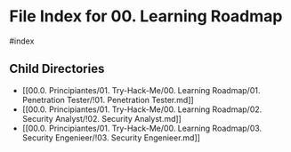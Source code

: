 # File Index for 00. Learning Roadmap
#index

## Child Directories

- [[00.0. Principiantes/01. Try-Hack-Me/00. Learning Roadmap/01. Penetration Tester/!01. Penetration Tester.md]]
- [[00.0. Principiantes/01. Try-Hack-Me/00. Learning Roadmap/02. Security Analyst/!02. Security Analyst.md]]
- [[00.0. Principiantes/01. Try-Hack-Me/00. Learning Roadmap/03. Security Engenieer/!03. Security Engenieer.md]]

